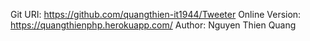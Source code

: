 Git URI: https://github.com/quangthien-it1944/Tweeter
Online Version: https://quangthienphp.herokuapp.com/
Author: Nguyen Thien Quang
